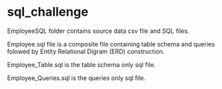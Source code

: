 # sql_challenge

EmployeeSQL folder contains source data csv file and SQL files.

Employee.sql file is a composite file containing table schema and queries folowed by Entity Relational Digram (ERD) construction.

Employee_Table.sql is the table schema only sql file.

Employee_Queries.sql is the queries only sql file. 
